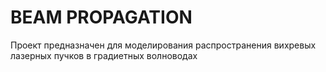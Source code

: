 # BEAM PROPAGATION

Проект предназначен для моделирования распространения вихревых лазерных пучков в градиетных волноводах